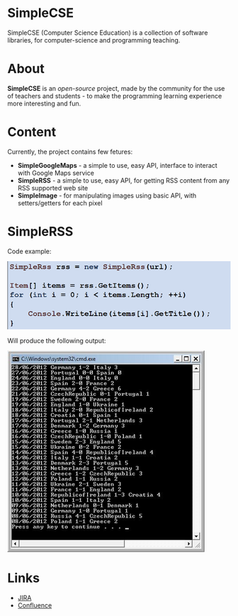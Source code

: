 # SimpleCSE
SimpleCSE (Computer Science Education) is a collection of software libraries, for computer-science and programming teaching.  



# About
**SimpleCSE** is an *open-source* project, made by the community for the use of teachers and students - to make the programming learning experience more interesting and fun.  



# Content
Currently, the project contains few fetures:
* **SimpleGoogleMaps** - a simple to use, easy API, interface to interact with Google Maps service
* **SimpleRSS** - a simple to use, easy API, for getting RSS content from any RSS supported web site
* **SimpleImage** - for manipulating images using basic API, with setters/getters for each pixel  

# SimpleRSS
Code example:  

![RSS-code](Resource/RSS-example-code.png)  

Will produce the following output:  

![RSS-code](Resource/RSS-example-output.png)

# Links
* [JIRA](https://simplecse.atlassian.net/browse/SIMPLECSE)
* [Confluence](https://simplecse.atlassian.net/wiki/spaces/SIM)


